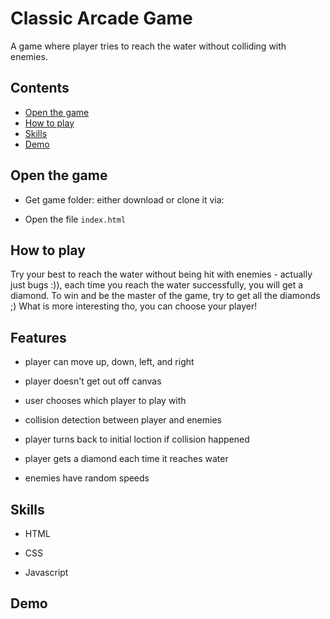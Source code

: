 <!-- Title -->
# Classic Arcade Game 
A game where player tries to reach the water without colliding with enemies.

<!-- Table of contents -->
## Contents

* [Open the game](#Open-the-game)
* [How to play](#How-to-play)
* [Skills](#Skills)
* [Demo](#Demo)

<!-- How to open the game -->
## Open the game

- Get game folder: either download or clone it via: 

- Open the file `index.html`

## How to play
Try your best to reach the water without being hit with enemies - actually just bugs :)), each time you reach the water successfully, you will get a diamond. To win and be the master of the game, try to get all the diamonds ;) What is more interesting tho, you can choose your player!

<!-- Features -->
## Features

- player can move up, down, left, and right

- player doesn't get out off canvas

- user chooses which player to play with

- collision detection between player and enemies

- player turns back to initial loction if collision happened

- player gets a diamond each time it reaches water

- enemies have random speeds 

<!-- Skills -->
## Skills

- HTML 

- CSS

- Javascript

<!-- Live demo -->
## Demo










